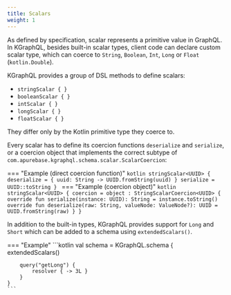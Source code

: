 ```yaml
---
title: Scalars
weight: 1
---
```


As defined by specification, scalar represents a primitive value in GraphQL. In KGraphQL, besides built-in scalar types,
client code can declare custom scalar type, which can coerce to `String`, `Boolean`, `Int`, `Long` or `Float` (`kotlin.Double`).

KGraphQL provides a group of DSL methods to define scalars:

* `stringScalar { }`
* `booleanScalar { }`
* `intScalar { }`
* `longScalar { }`
* `floatScalar { }`

They differ only by the Kotlin primitive type they coerce to.

Every scalar has to define its coercion functions `deserialize` and `serialize`, or a coercion object that implements the
correct subtype of `com.apurebase.kgraphql.schema.scalar.ScalarCoercion`:

=== "Example (direct coercion function)"
    ```kotlin
    stringScalar<UUID> {
      deserialize = { uuid: String -> UUID.fromString(uuid) }
      serialize = UUID::toString
    }
    ```
=== "Example (coercion object)"
    ```kotlin
    stringScalar<UUID> {
      coercion = object : StringScalarCoercion<UUID> {
        override fun serialize(instance: UUID): String = instance.toString()
        override fun deserialize(raw: String, valueNode: ValueNode?): UUID = UUID.fromString(raw)
      }
    }
    ```

In addition to the built-in types, KGraphQL provides support for `Long` and `Short` which can be added to a schema
using `extendedScalars()`.

=== "Example"
    ```kotlin
    val schema = KGraphQL.schema {
        extendedScalars()
    
        query("getLong") {
            resolver { -> 3L }
        }
    }
    ```
